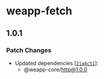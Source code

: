 # weapp-fetch

## 1.0.1

### Patch Changes

- Updated dependencies [[`21a4c51`](https://github.com/sonofmagic/weapp-core/commit/21a4c51351b49b0106e8028b1e49c057bad6ce9f)]:
  - @weapp-core/http@1.0.0
